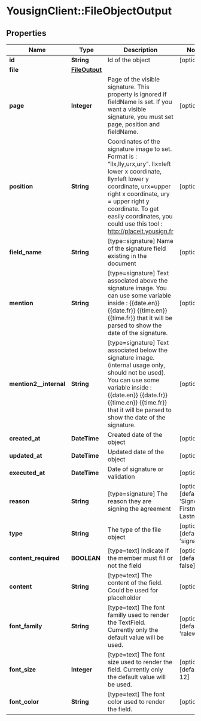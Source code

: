 # YousignClient::FileObjectOutput

## Properties
Name | Type | Description | Notes
------------ | ------------- | ------------- | -------------
**id** | **String** | Id of the object | [optional] 
**file** | [**FileOutput**](FileOutput.md) |  | 
**page** | **Integer** | Page of the visible signature. This property is ignored if fieldName is set. If you want a visible signature, you must set page, position and fieldName. | [optional] 
**position** | **String** | Coordinates of the signature image to set. Format is : “llx,lly,urx,ury”. llx&#x3D;left lower x coordinate, lly&#x3D;left lower y coordinate, urx&#x3D;upper right x coordinate, ury &#x3D; upper right y coordinate. To get easily coordinates, you could use this tool : http://placeit.yousign.fr | [optional] 
**field_name** | **String** | [type&#x3D;signature] Name of the signature field existing in the document | [optional] 
**mention** | **String** | [type&#x3D;signature] Text associated above the signature image.  You can use some variable inside : {{date.en}} {{date.fr}} {{time.en}} {{time.fr}} that it will be parsed to show the date of the signature. | [optional] 
**mention2__internal** | **String** | [type&#x3D;signature] Text associated below the signature image. (internal usage only, should not be used).  You can use some variable inside : {{date.en}} {{date.fr}} {{time.en}} {{time.fr}} that it will be parsed to show the date of the signature. | [optional] 
**created_at** | **DateTime** | Created date of the object | [optional] 
**updated_at** | **DateTime** | Updated date of the object | [optional] 
**executed_at** | **DateTime** | Date of signature or validation | [optional] 
**reason** | **String** | [type&#x3D;signature] The reason they are signing the agreement | [optional] [default to &#39;Signed by Firstname Lastname&#39;]
**type** | **String** | The type of the file object | [optional] [default to &#39;signature&#39;]
**content_required** | **BOOLEAN** | [type&#x3D;text] Indicate if the member must fill or not the field | [optional] [default to false]
**content** | **String** | [type&#x3D;text] The content of the field. Could be used for placeholder | [optional] 
**font_family** | **String** | [type&#x3D;text] The font familly used to render the TextField. Currently only the default value will be used. | [optional] [default to &#39;raleway&#39;]
**font_size** | **Integer** | [type&#x3D;text] The font size used to render the field. Currently only the default value will be used. | [optional] [default to 12]
**font_color** | **String** | [type&#x3D;text] The font color used to render the field. | [optional] 


